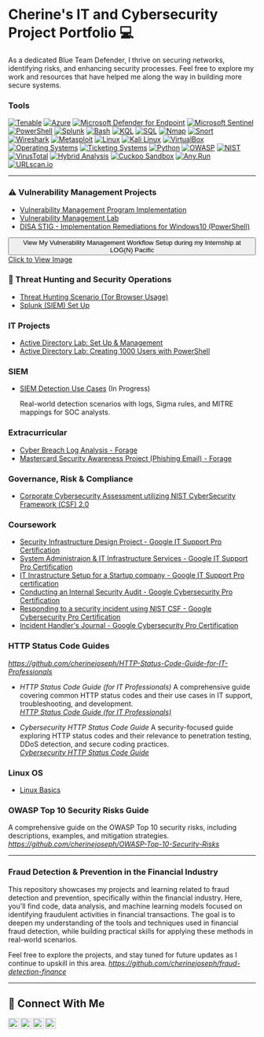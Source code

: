 # Cherine's IT and Cybersecurity Project Portfolio 💻

As a dedicated Blue Team Defender, I thrive on securing networks, identifying risks, and enhancing security processes. Feel free to explore my work and resources that have helped me along the way in building more secure systems.

### Tools

[![Tenable](https://img.shields.io/badge/-Tenable-0082FC?logo=tenable)](https://www.tenable.com/) [![Azure](https://img.shields.io/badge/-Azure-0078D4?logo=microsoftazure)](https://azure.microsoft.com/) [![Microsoft Defender for Endpoint](https://img.shields.io/badge/-Microsoft%20Defender%20for%20Endpoint-008272?logo=microsoft)](https://www.microsoft.com/en-us/microsoft-365/security/endpoint-defender) [![Microsoft Sentinel](https://img.shields.io/badge/-Microsoft%20Sentinel-004C97?logo=microsoft)](https://azure.microsoft.com/en-us/services/azure-sentinel/) [![PowerShell](https://img.shields.io/badge/-PowerShell-5391FE?logo=powershell)](https://learn.microsoft.com/en-us/powershell/) [![Splunk](https://img.shields.io/badge/-Splunk-000000?logo=splunk)](https://www.splunk.com/) [![Bash](https://img.shields.io/badge/-Bash-4EAA25?logo=gnu-bash)](https://www.gnu.org/software/bash/) [![KQL](https://img.shields.io/badge/-KQL-3C9E00?logo=microsoft)](https://docs.microsoft.com/en-us/azure/data-explorer/kusto/query/) [![SQL](https://img.shields.io/badge/-SQL-4479A1?logo=microsoftsqlserver)](https://www.microsoft.com/en-us/sql-server) [![Nmap](https://img.shields.io/badge/-Nmap-00A300?logo=nmap)](https://nmap.org/) [![Snort](https://img.shields.io/badge/-Snort-EE0000?logo=snort)](https://www.snort.org/) [![Wireshark](https://img.shields.io/badge/-Wireshark-1679A1?logo=wireshark)](https://www.wireshark.org/) [![Metasploit](https://img.shields.io/badge/-Metasploit-6A1E1E?logo=metasploit)](https://www.metasploit.com/) [![Linux](https://img.shields.io/badge/-Linux-FCC624?logo=linux)](https://www.kernel.org/) [![Kali Linux](https://img.shields.io/badge/-Kali%20Linux-557C87?logo=kali-linux)](https://www.kali.org/) [![VirtualBox](https://img.shields.io/badge/-VirtualBox-1E1E1E?logo=virtualbox)](https://www.virtualbox.org/) [![Operating Systems](https://img.shields.io/badge/-Operating%20Systems-0078D4?logo=windows)](https://en.wikipedia.org/wiki/Operating_system) [![Ticketing Systems](https://img.shields.io/badge/-Ticketing%20Systems-00A4EF?logo=trello)](https://en.wikipedia.org/wiki/Help_desk_software) [![Python](https://img.shields.io/badge/-Python-3776AB?logo=python)](https://www.python.org/) [![OWASP](https://img.shields.io/badge/-OWASP-6B6B6B?logo=owasp)](https://owasp.org/) [![NIST](https://img.shields.io/badge/-NIST-003B5C?logo=nist)](https://www.nist.gov/) [![VirusTotal](https://img.shields.io/badge/-VirusTotal-FFD400?logo=virustotal)](https://www.virustotal.com/) [![Hybrid Analysis](https://img.shields.io/badge/-Hybrid%20Analysis-00A1E4?logo=google)](https://www.hybrid-analysis.com/) [![Cuckoo Sandbox](https://img.shields.io/badge/-Cuckoo%20Sandbox-00A8B3?logo=github)](https://cuckoosandbox.org/) [![Any.Run](https://img.shields.io/badge/-Any%20Run-4CAF50?logo=google)](https://any.run/) [![URLscan.io](https://img.shields.io/badge/-URLscan.io-000000?logo=urlscan)](https://urlscan.io/)

<hr/> 

### ⚠️ Vulnerability Management Projects

- [Vulnerability Management Program Implementation](https://github.com/cherinejoseph/vulnerability-management-1)
- [Vulnerability Management Lab](https://github.com/cherinejoseph/vulnerability-management)
- [DISA STIG - Implementation Remediations for Windows10 (PowerShell)](https://github.com/cherinejoseph/STIG-Implementation-Remediations-Win10/blob/main/README.md)


<!-- Dropdown Section for Image -->
<div class="dropdown">
  <button class="dropdown-button">
    View My Vulnerability Management Workflow Setup during my Internship at LOG(N) Pacific
  </button>
  <div class="dropdown-content">
    <a href="https://github.com/user-attachments/assets/43038d92-7125-4ff9-b466-0ab013bc9fa6" target="_blank">
      Click to View Image
    </a>
  </div>
</div>


### 🚨 Threat Hunting and Security Operations

- [Threat Hunting Scenario (Tor Browser Usage)](https://github.com/cherinejoseph/threat-hunting-scenario-tor)
- [Splunk (SIEM) Set Up](https://github.com/cherinejoseph/Splunk-SIEM)


### IT Projects

- [Active Directory Lab: Set Up & Management](https://github.com/cherinejoseph/Active-Directory-Lab)
- [Active Directory Lab: Creating 1000 Users with PowerShell](https://github.com/cherinejoseph/Active-Directory)

### SIEM 

- [SIEM Detection Use Cases](https://github.com/cherinejoseph/SIEM-Detection-Use-Cases) (In Progress)

  Real-world detection scenarios with logs, Sigma rules, and MITRE mappings for SOC analysts.

### Extracurricular

- [Cyber Breach Log Analysis - Forage](https://github.com/cherinejoseph/cybersecurity-breach-simulation)
- [Mastercard Security Awareness Project (Phishing Email) - Forage](https://github.com/cherinejoseph/phishing-email-simulation)

### Governance, Risk & Compliance

- [Corporate Cybersecurity Assessment utilizing NIST CyberSecurity Framework (CSF) 2.0](https://github.com/cherinejoseph/grc-project-nist-csf)

### Coursework

- [Security Infrastructure Design Project - Google IT Support Pro Certification](https://github.com/cherinejoseph/culture-of-security)
- [System Administraion & IT Infrastructure Services - Google IT Support Pro Certification](https://github.com/cherinejoseph/system-administration)
- [IT Inrastructure Setup for a Startup company - Google IT Support Pro certification](https://github.com/cherinejoseph/setting-up-it-infrastructure)
- [Conducting an Internal Security Audit - Google Cybersecurity Pro Certification](https://github.com/cherinejoseph/security-audit)
- [Responding to a security incident using NIST CSF - Google Cybersecurity Pro Certification](https://github.com/cherinejoseph/incident-response-nist-csf)
- [Incident Handler's Journal - Google Cybersecurity Pro Certification](https://github.com/cherinejoseph/incident-documentation)

### HTTP Status Code Guides

*https://github.com/cherinejoseph/HTTP-Status-Code-Guide-for-IT-Professionals*

- *HTTP Status Code Guide (for IT Professionals)*
  A comprehensive guide covering common HTTP status codes and their use cases in IT support, troubleshooting, and development.  
  *[HTTP Status Code Guide (for IT Professionals)](https://github.com/your-username/HTTP-Status-Code-Guide-for-IT-Professionals)*

- *Cybersecurity HTTP Status Code Guide* 
  A security-focused guide exploring HTTP status codes and their relevance to penetration testing, DDoS detection, and secure coding practices.  
  *[Cybersecurity HTTP Status Code Guide](https://github.com/cherinejoseph/http-status-codes-for-cybersecurity-it.)*
  

### Linux OS

- [Linux Basics](https://github.com/cherinejoseph/Everything-Linux)


### OWASP Top 10 Security Risks Guide 
  A comprehensive guide on the OWASP Top 10 security risks, including descriptions, examples, and mitigation strategies.  
  *https://github.com/cherinejoseph/OWASP-Top-10-Security-Risks*


<hr/> 

### Fraud Detection & Prevention in the Financial Industry

This repository showcases my projects and learning related to fraud detection and prevention, specifically within the financial industry. Here, you'll find code, data analysis, and machine learning models focused on identifying fraudulent activities in financial transactions. The goal is to deepen my understanding of the tools and techniques used in financial fraud detection, while building practical skills for applying these methods in real-world scenarios.

Feel free to explore the projects, and stay tuned for future updates as I continue to upskill in this area.
*https://github.com/cherinejoseph/fraud-detection-finance*


<hr/>

## 🤳 Connect With Me

[<img align="left" alt="___________ | YouTube" width="22px" src="https://cdn.jsdelivr.net/npm/simple-icons@v3/icons/youtube.svg" />][youtube]
[<img align="left" alt="___________ | Twitter" width="22px" src="https://cdn.jsdelivr.net/npm/simple-icons@v3/icons/twitter.svg" />][twitter]
[<img align="left" alt=" cherine-jospeh| LinkedIn" width="22px" src="https://cdn.jsdelivr.net/npm/simple-icons@v3/icons/linkedin.svg" />][linkedin]
[<img align="left" alt="___________ | Instagram" width="22px" src="https://cdn.jsdelivr.net/npm/simple-icons@v3/icons/instagram.svg" />][instagram]

[twitter]: https://twitter.com/___________
[youtube]: https://www.youtube.com/c/___________
[instagram]: https://www.instagram.com/___________
[linkedin]: https://linkedin.com/in/cherine-joseph
<!--
<img width="35" alt="image" src="https://github.com/user-attachments/assets/2f41c7cd-5ea8-4475-b451-a37161b6c3fb"> 
<img width="35" alt="image" src="https://github.com/user-attachments/assets/77649969-9910-4994-8b96-74a116cfb2a8">
-->
